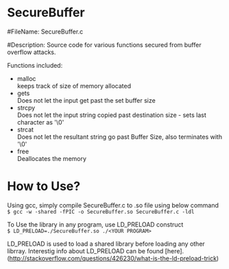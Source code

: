 # SecureBuffer

#FileName: SecureBuffer.c

#Description: 
Source code for various functions secured from buffer overflow attacks.

Functions included:
* malloc <br/> keeps track of size of memory allocated
* gets	<br/>	Does not let the input get past the set buffer size
* strcpy <br/>		Does not let the input string copied past destination size - sets last character as '\0'
* strcat <br/>		Does not let the resultant string go past Buffer Size, also terminates with '\0' 
* free 	<br/>	  Deallocates the memory
	
# How to Use?

Using gcc, simply compile SecureBuffer.c to .so file using below command <br/>
 ``$ gcc -w -shared -fPIC -o SecureBuffer.so SecureBuffer.c -ldl ``
 
To Use the library in any program, use LD_PRELOAD construct <br/>
`` $ LD_PRELOAD=./SecureBuffer.so ./<YOUR PROGRAM> ``

LD_PRELOAD is used to load a shared library before loading any other librray. Interestig info about LD_PRELOAD can be found [here]. (http://stackoverflow.com/questions/426230/what-is-the-ld-preload-trick)

